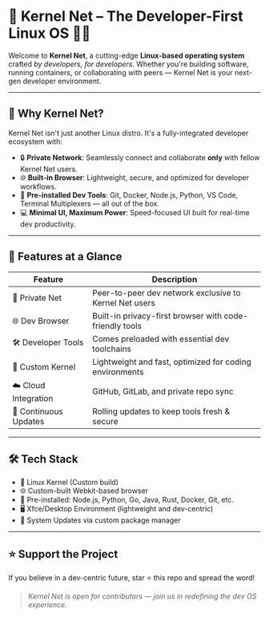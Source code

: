 
# 🐧 Kernel Net – The Developer-First Linux OS 🔐🌐

Welcome to **Kernel Net**, a cutting-edge **Linux-based operating system** crafted *by developers, for developers*. Whether you're building software, running containers, or collaborating with peers — Kernel Net is your next-gen developer environment.

---

## 🚀 Why Kernel Net?

Kernel Net isn't just another Linux distro. It's a fully-integrated developer ecosystem with:

- 🔒 **Private Network**: Seamlessly connect and collaborate **only** with fellow Kernel Net users.
- 🌐 **Built-in Browser**: Lightweight, secure, and optimized for developer workflows.
- 🧰 **Pre-installed Dev Tools**: Git, Docker, Node.js, Python, VS Code, Terminal Multiplexers — all out of the box.
- 💻 **Minimal UI, Maximum Power**: Speed-focused UI built for real-time dev productivity.

---

## 🧠 Features at a Glance

| Feature              | Description                                              |
|----------------------|----------------------------------------------------------|
| 🔐 Private Net        | Peer-to-peer dev network exclusive to Kernel Net users   |
| 🌐 Dev Browser        | Built-in privacy-first browser with code-friendly tools |
| 🛠️ Developer Tools   | Comes preloaded with essential dev toolchains           |
| 🧪 Custom Kernel      | Lightweight and fast, optimized for coding environments |
| ☁️ Cloud Integration  | GitHub, GitLab, and private repo sync                    |
| 🔄 Continuous Updates | Rolling updates to keep tools fresh & secure            |

---

## 🛠️ Tech Stack

- 🐧 Linux Kernel (Custom build)
- 🌐 Custom-built Webkit-based browser
- 🧰 Pre-installed: Node.js, Python, Go, Java, Rust, Docker, Git, etc.
- 🖥️ Xfce/Desktop Environment (lightweight and dev-centric)
- 🔄 System Updates via custom package manager

---



## ⭐ Support the Project

If you believe in a dev-centric future, star ⭐ this repo and spread the word!

> *Kernel Net is open for contributors — join us in redefining the dev OS experience.*
